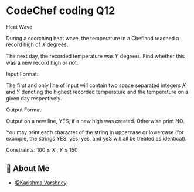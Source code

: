 
# CodeChef coding Q12

Heat Wave

During a scorching heat wave, the temperature in a Chefland reached a record high of 
𝑋
degrees.

The next day, the recorded temperature was 
𝑌
degrees. Find whether this was a new record high or not.

Input Format:

The first and only line of input will contain two space separated integers 
𝑋
and 
𝑌 denoting the highest recorded temperature and the temperature on a given day respectively.

Output Format:

Output on a new line, YES, if a new high was created. Otherwise print NO.

You may print each character of the string in uppercase or lowercase (for example, the strings YES, yEs, yes, and yeS will all be treated as identical).

Constraints:
100
≤
𝑋
,
𝑌
≤
150

## 🚀 About Me

- [@Karishma Varshney](https://github.com/Karishma-Varshney)
